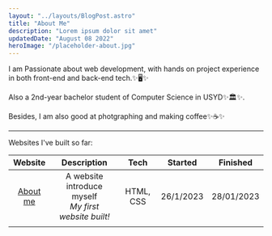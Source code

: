 ```yaml
---
layout: "../layouts/BlogPost.astro"
title: "About Me"
description: "Lorem ipsum dolor sit amet"
updatedDate: "August 08 2022"
heroImage: "/placeholder-about.jpg"
---
```

I am Passionate about web development, with hands on project experience in both front-end and back-end tech.✨🖥✨

Also a 2nd-year bachelor student of Computer Science in USYD✨🏛✨.

Besides, I am also good at photgraphing and making coffee✨☕✨

---

Websites I've built so far:

|                    Website                    |                        Description                        |   Tech   | Started   | Finished   |
| :-------------------------------------------: | :--------------------------------------------------------: | :-------: | --------- | ---------- |
| [About me](https://youming16.github.io/AboutMe/) | A website introduce myself<br />*My first website built!* | HTML, CSS | 26/1/2023 | 28/01/2023 |
|                                              |                                                            |          |           |            |
